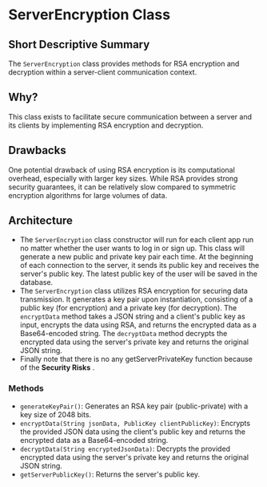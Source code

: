 # ServerEncryption Class

## Short Descriptive Summary
The `ServerEncryption` class provides methods for RSA encryption and decryption within a server-client communication context.

## Why?
This class exists to facilitate secure communication between a server and its clients by implementing RSA encryption and decryption.

## Drawbacks
One potential drawback of using RSA encryption is its computational overhead, especially with larger key sizes. While RSA provides strong security guarantees, it can be relatively slow compared to symmetric encryption algorithms for large volumes of data.

## Architecture
* The `ServerEncryption` class constructor will run for each client app run no matter whether the user wants to log in or sign up.
 This class will generate a new public and private key pair each time. At the beginning of each connection to the server,
 it sends its public key and receives the server's public key. The latest public key of the user will be saved in the database.
* The `ServerEncryption` class utilizes RSA encryption for securing data transmission. It generates a key pair upon instantiation, consisting of a public key (for encryption) and a private key (for decryption). The `encryptData` method takes a JSON string and a client's public key as input, encrypts the data using RSA, and returns the encrypted data as a Base64-encoded string. The `decryptData` method decrypts the encrypted data using the server's private key and returns the original JSON string.
* Finally note that there is no any getServerPrivateKey function because of the **Security Risks** .

### Methods
- `generateKeyPair()`: Generates an RSA key pair (public-private) with a key size of 2048 bits.
- `encryptData(String jsonData, PublicKey clientPublicKey)`: Encrypts the provided JSON data using the client's public key and returns the encrypted data as a Base64-encoded string.
- `decryptData(String encryptedJsonData)`: Decrypts the provided encrypted data using the server's private key and returns the original JSON string.
- `getServerPublicKey()`: Returns the server's public key.

